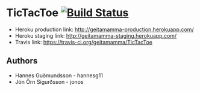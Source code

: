 TicTacToe  [![Build Status](https://travis-ci.org/geitamamma/TicTacToe.png)](https://travis-ci.org/geitamamma/TicTacToe])
=========
<ul>
	<li>
		Heroku production link:
<a href="http://geitamamma-production.herokuapp.com/">http://geitamamma-production.herokuapp.com/</a>
	</li>
	<li>
		Heroku staging link:
		<a href="http://geitamamma-staging.herokuapp.com/">http://geitamamma-staging.herokuapp.com/</a>
	</li>
	<li>
		Travis link:
		<a href="https://travis-ci.org/geitamamma/TicTacToe">https://travis-ci.org/geitamamma/TicTacToe</a>
	</li>
</ul>

<h2>Authors</h2>
<ul>
	<li>Hannes Guðmundsson - hannesg11</li>
	<li>Jón Örn Sigurðsson - jonos</li>
</ul>
